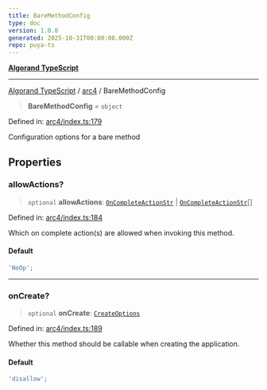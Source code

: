 ```yaml
---
title: BareMethodConfig
type: doc
version: 1.0.0
generated: 2025-10-31T00:00:00.000Z
repo: puya-ts
---
```


[**Algorand TypeScript**](/reference/algorand-typescript/api/readme/)

---

[Algorand TypeScript](docs/_md/modules) / [arc4](docs/_md/arc4/README) / BareMethodConfig

> **BareMethodConfig** = `object`

Defined in: [arc4/index.ts:179](https://github.com/algorandfoundation/puya-ts/blob/main/packages/algo-ts/src/arc4/index.ts#L179)

Configuration options for a bare method

## Properties

### allowActions?

> `optional` **allowActions**: [`OnCompleteActionStr`](/reference/algorand-typescript/api/index/type-aliases/oncompleteactionstr/) \| [`OnCompleteActionStr`](/reference/algorand-typescript/api/index/type-aliases/oncompleteactionstr/)[]

Defined in: [arc4/index.ts:184](https://github.com/algorandfoundation/puya-ts/blob/main/packages/algo-ts/src/arc4/index.ts#L184)

Which on complete action(s) are allowed when invoking this method.

#### Default

```ts
'NoOp';
```

---

### onCreate?

> `optional` **onCreate**: [`CreateOptions`](CreateOptions)

Defined in: [arc4/index.ts:189](https://github.com/algorandfoundation/puya-ts/blob/main/packages/algo-ts/src/arc4/index.ts#L189)

Whether this method should be callable when creating the application.

#### Default

```ts
'disallow';
```
